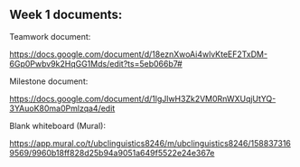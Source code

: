 ## Week 1 documents: 

Teamwork document: 

https://docs.google.com/document/d/18eznXwoAi4wlvKteEF2TxDM-6Gp0Pwbv9k2HqGG1Mds/edit?ts=5eb066b7#

Milestone document: 

https://docs.google.com/document/d/1lgJlwH3Zk2VM0RnWXUqjUtYQ-3YAuoK80ma0Pmlzqa4/edit

Blank whiteboard (Mural): 

https://app.mural.co/t/ubclinguistics8246/m/ubclinguistics8246/1588373169569/9960b18ff828d25b94a9051a649f5522e24e367e
